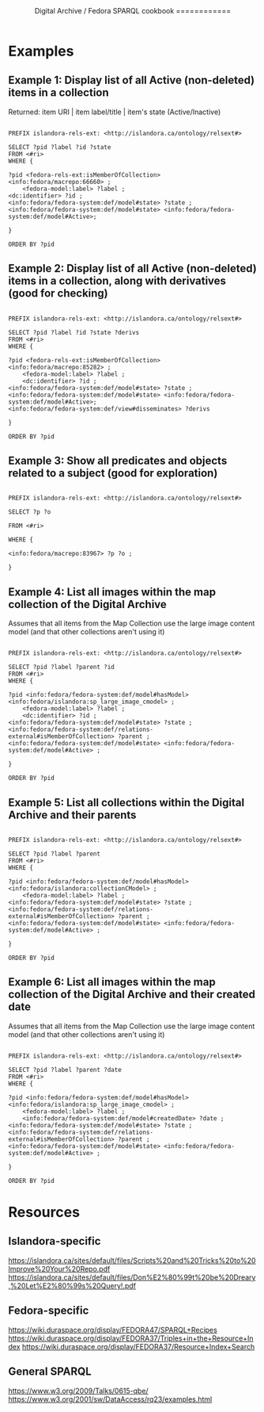<header>
Digital Archive / Fedora SPARQL cookbook
============
</header>
<main>

# Examples 
## Example 1: Display list of all Active (non-deleted) items in a collection
Returned: item URI | item label/title | item's state (Active/Inactive) 

```sparql

PREFIX islandora-rels-ext: <http://islandora.ca/ontology/relsext#>

SELECT ?pid ?label ?id ?state
FROM <#ri>
WHERE {

?pid <fedora-rels-ext:isMemberOfCollection> <info:fedora/macrepo:66660> ;
	<fedora-model:label> ?label ;
<dc:identifier> ?id ;
<info:fedora/fedora-system:def/model#state> ?state ;
<info:fedora/fedora-system:def/model#state> <info:fedora/fedora-system:def/model#Active>;

}

ORDER BY ?pid
```

## Example 2: Display list of all Active (non-deleted) items in a collection, along with derivatives (good for checking)
```sparql

PREFIX islandora-rels-ext: <http://islandora.ca/ontology/relsext#>

SELECT ?pid ?label ?id ?state ?derivs
FROM <#ri>
WHERE {

?pid <fedora-rels-ext:isMemberOfCollection> <info:fedora/macrepo:85282> ;
	<fedora-model:label> ?label ;
	<dc:identifier> ?id ;
<info:fedora/fedora-system:def/model#state> ?state ;
<info:fedora/fedora-system:def/model#state> <info:fedora/fedora-system:def/model#Active>;
<info:fedora/fedora-system:def/view#disseminates> ?derivs

}

ORDER BY ?pid
```



## Example 3: Show all predicates and objects related to a subject (good for exploration) 

```sparql

PREFIX islandora-rels-ext: <http://islandora.ca/ontology/relsext#>

SELECT ?p ?o

FROM <#ri>

WHERE {

<info:fedora/macrepo:83967> ?p ?o ; 

}
```
## Example 4: List all images within the map collection of the Digital Archive
Assumes that all items from the Map Collection use the large image content model (and that other collections aren't using it)

```sparql

PREFIX islandora-rels-ext: <http://islandora.ca/ontology/relsext#>

SELECT ?pid ?label ?parent ?id
FROM <#ri>
WHERE {

?pid <info:fedora/fedora-system:def/model#hasModel> <info:fedora/islandora:sp_large_image_cmodel> ;
    <fedora-model:label> ?label ;
    <dc:identifier> ?id ;
<info:fedora/fedora-system:def/model#state> ?state ;
<info:fedora/fedora-system:def/relations-external#isMemberOfCollection> ?parent ;
<info:fedora/fedora-system:def/model#state> <info:fedora/fedora-system:def/model#Active> ;

}

ORDER BY ?pid
```

## Example 5: List all collections within the Digital Archive and their parents

```sparql

PREFIX islandora-rels-ext: <http://islandora.ca/ontology/relsext#>

SELECT ?pid ?label ?parent
FROM <#ri>
WHERE {

?pid <info:fedora/fedora-system:def/model#hasModel> <info:fedora/islandora:collectionCModel> ;
    <fedora-model:label> ?label ;
<info:fedora/fedora-system:def/model#state> ?state ;
<info:fedora/fedora-system:def/relations-external#isMemberOfCollection> ?parent ;
<info:fedora/fedora-system:def/model#state> <info:fedora/fedora-system:def/model#Active> ;

}

ORDER BY ?pid
```
## Example 6: List all images within the map collection of the Digital Archive and their created date
Assumes that all items from the Map Collection use the large image content model (and that other collections aren't using it)

```sparql

PREFIX islandora-rels-ext: <http://islandora.ca/ontology/relsext#>

SELECT ?pid ?label ?parent ?date
FROM <#ri>
WHERE {

?pid <info:fedora/fedora-system:def/model#hasModel> <info:fedora/islandora:sp_large_image_cmodel> ;
    <fedora-model:label> ?label ;
    <info:fedora/fedora-system:def/model#createdDate> ?date ;
<info:fedora/fedora-system:def/model#state> ?state ;
<info:fedora/fedora-system:def/relations-external#isMemberOfCollection> ?parent ;
<info:fedora/fedora-system:def/model#state> <info:fedora/fedora-system:def/model#Active> ;

}

ORDER BY ?pid
```


# Resources
## Islandora-specific
https://islandora.ca/sites/default/files/Scripts%20and%20Tricks%20to%20Improve%20Your%20Repo.pdf
https://islandora.ca/sites/default/files/Don%E2%80%99t%20be%20Dreary,%20Let%E2%80%99s%20Query!.pdf
## Fedora-specific
https://wiki.duraspace.org/display/FEDORA47/SPARQL+Recipes
https://wiki.duraspace.org/display/FEDORA37/Triples+in+the+Resource+Index
https://wiki.duraspace.org/display/FEDORA37/Resource+Index+Search
## General SPARQL
https://www.w3.org/2009/Talks/0615-qbe/
https://www.w3.org/2001/sw/DataAccess/rq23/examples.html

</main>
